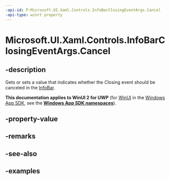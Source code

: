```yaml
---
-api-id: P:Microsoft.UI.Xaml.Controls.InfoBarClosingEventArgs.Cancel
-api-type: winrt property
---
```


# Microsoft.UI.Xaml.Controls.InfoBarClosingEventArgs.Cancel

<!--
public bool Cancel { get; set; }
-->


## -description

Gets or sets a value that indicates whether the Closing event should be canceled in the [InfoBar](infobar.md).

**This documentation applies to WinUI 2 for UWP** (for [WinUI](/windows/apps/winui/winui3/) in the [Windows App SDK](/windows/apps/windows-app-sdk/), see the **[Windows App SDK namespaces](/windows/windows-app-sdk/api/winrt/)**).

## -property-value

## -remarks

## -see-also

## -examples


